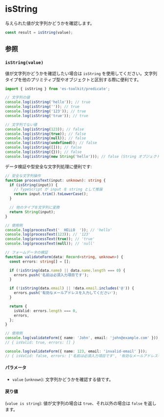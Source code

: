 # isString

与えられた値が文字列かどうかを確認します。

```typescript
const result = isString(value);
```

## 参照

### `isString(value)`

値が文字列かどうかを確認したい場合は `isString` を使用してください。文字列タイプを他のプリミティブ型やオブジェクトと区別する際に便利です。

```typescript
import { isString } from 'es-toolkit/predicate';

// 文字列の値
console.log(isString('hello')); // true
console.log(isString('')); // true
console.log(isString('123')); // true
console.log(isString('true')); // true

// 文字列でない値
console.log(isString(123)); // false
console.log(isString(true)); // false
console.log(isString(null)); // false
console.log(isString(undefined)); // false
console.log(isString([])); // false
console.log(isString({})); // false
console.log(isString(new String('hello'))); // false (String オブジェクト)
```

データ検証や型安全な文字列処理に便利です:

```typescript
// 安全な文字列操作
function processText(input: unknown): string {
  if (isString(input)) {
    // TypeScript が input を string として推論
    return input.trim().toLowerCase();
  }

  // 他のタイプを文字列に変換
  return String(input);
}

// 使用例
console.log(processText('  HELLO  ')); // 'hello'
console.log(processText(123)); // '123'
console.log(processText(true)); // 'true'
console.log(processText(null)); // 'null'

// フォームデータの検証
function validateForm(data: Record<string, unknown>) {
  const errors: string[] = [];

  if (!isString(data.name) || data.name.length === 0) {
    errors.push('名前は必須入力項目です');
  }

  if (!isString(data.email) || !data.email.includes('@')) {
    errors.push('有効なメールアドレスを入力してください');
  }

  return {
    isValid: errors.length === 0,
    errors,
  };
}

// 使用例
console.log(validateForm({ name: 'John', email: 'john@example.com' }));
// { isValid: true, errors: [] }

console.log(validateForm({ name: 123, email: 'invalid-email' }));
// { isValid: false, errors: ['名前は必須入力項目です', '有効なメールアドレスを入力してください'] }
```

#### パラメータ

- `value` (`unknown`): 文字列かどうかを確認する値です。

#### 戻り値

(`value is string`): 値が文字列の場合は `true`、それ以外の場合は `false` を返します。
